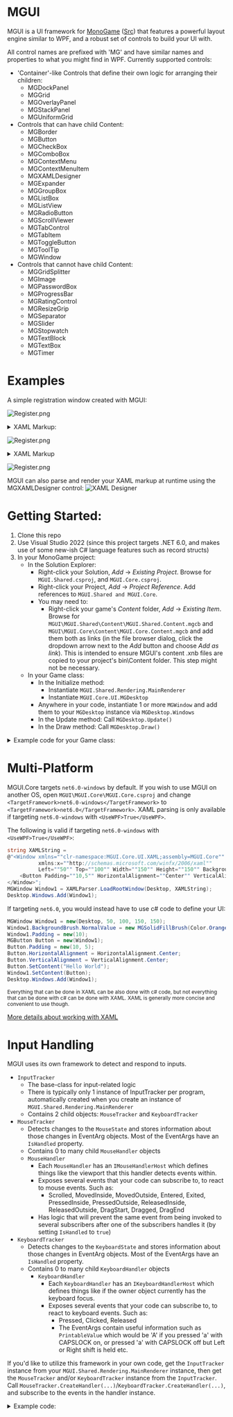 # MGUI

MGUI is a UI framework for [MonoGame](https://www.monogame.net/) ([Src](https://github.com/MonoGame/MonoGame)) that features a powerful layout engine similar to WPF, and a robust set of controls to build your UI with. 

All control names are prefixed with 'MG' and have similar names and properties to what you might find in WPF. Currently supported controls:
- 'Container'-like Controls that define their own logic for arranging their children:
  - MGDockPanel
  - MGGrid
  - MGOverlayPanel
  - MGStackPanel
  - MGUniformGrid
- Controls that can have child Content:
  - MGBorder
  - MGButton
  - MGCheckBox
  - MGComboBox
  - MGContextMenu
  - MGContextMenuItem
  - MGXAMLDesigner
  - MGExpander
  - MGGroupBox
  - MGListBox
  - MGListView
  - MGRadioButton
  - MGScrollViewer
  - MGTabControl
  - MGTabItem
  - MGToggleButton
  - MGToolTip
  - MGWindow
- Controls that cannot have child Content:
  - MGGridSplitter
  - MGImage
  - MGPasswordBox
  - MGProgressBar
  - MGRatingControl
  - MGResizeGrip
  - MGSeparator
  - MGSlider
  - MGStopwatch
  - MGTextBlock
  - MGTextBox
  - MGTimer
  
# Examples
  
A simple registration window created with MGUI:

![Register.png](assets/samples/Sample_Registration_Window.png)
<details>
  <summary>XAML Markup:</summary>
  
```xaml
<Window xmlns="clr-namespace:MGUI.Core.UI.XAML;assembly=MGUI.Core"
        xmlns:x="http://schemas.microsoft.com/winfx/2006/xaml"
        Left="50" Top="50" Width="300" Height="380">
    
    <!-- Replace the window's Title bar with custom content -->
    <Window.TitleBar>
        <!-- The root-element of the window's Title bar must always be an MGDockPanel, but we can add whatever we want to it -->
        <DockPanel Padding="5,2">
            <Rectangle Dock="Left" Width="16" Height="16" Stroke="Gray" StrokeThickness="1" Fill="Black" Margin="0,0,5,0">
                <Rectangle.ToolTip>
                    <ToolTip Padding="0" Width="240" Height="30" TextForeground="RoyalBlue" Background="White * 0.85">
                        <TextBlock HorizontalAlignment="Center" VerticalAlignment="Center" Text="[b]Pretend this is a window icon[/b]" />
                    </ToolTip>
                </Rectangle.ToolTip>
            </Rectangle>
            
            <TextBlock FontSize="10" Foreground="White" Text="Registration Form" />
        </DockPanel>
    </Window.TitleBar>
    
    <DockPanel Margin="5">
        <!-- Window header -->
        <StackPanel Dock="Top" Orientation="Vertical">
            <TextBlock Dock="Top" HorizontalAlignment="Center" FontSize="14" Foreground="Orange" Text="Register for a new account" />
            <Separator Size="3" Orientation="Horizontal" Background="Orange * 0.5" />
        </StackPanel>
        
        <!-- Register -->
        <Button Name="Button_Register" Dock="Bottom" Background="Orange" HorizontalAlignment="Center" Padding="25,5">
            <TextBlock Text="[b]Register[/b]" FontSize="14" />
        </Button>
        
        <Border BorderBrush="Black" BorderThickness="1">
            <ScrollViewer VerticalScrollBarVisibility="Auto" HorizontalScrollBarVisibility="Disabled" Padding="8" Margin="0,10,0,15" Background="White * 0.08">
                <StackPanel Orientation="Vertical">
                    <StackPanel.Styles>
                        <Style TargetType="HeaderedContentPresenter">
                            <Setter Property="HeaderPosition" Value="Top" />
                            <Setter Property="Spacing" Value="2" />
                        </Style>
                    </StackPanel.Styles>
                    
                    <!-- Email -->
                    <HeaderedContentPresenter>
                        <HeaderedContentPresenter.Header>
                            <TextBlock Text="Email:" Foreground="Gray" />
                        </HeaderedContentPresenter.Header>
                        <TextBox Name="TextBox_Email" PlaceholderText="[i][opacity=0.5]Email[/opacity][/i]" CharacterLimit="40" ShowCharacterCount="false" AcceptsReturn="false" AcceptsTab="false" />
                    </HeaderedContentPresenter>
                    <Spacer Height="8" />
                    
                    <!-- Username -->
                    <HeaderedContentPresenter>
                        <HeaderedContentPresenter.Header>
                            <TextBlock Text="Username:" Foreground="Gray" />
                        </HeaderedContentPresenter.Header>
                        <TextBox Name="TextBox_Username" PlaceholderText="[i][opacity=0.5]Username[/opacity][/i]" CharacterLimit="16" ShowCharacterCount="true" AcceptsReturn="false" AcceptsTab="false">
                            <TextBox.ToolTip>
                                <ToolTip Width="320" Height="64" TextForeground="Red" HorizontalContentAlignment="Center" VerticalContentAlignment="Center">
                                    <TextBlock WrapText="True" LinePadding="10" FontSize="10" Text="Must contain only alphanumeric characters.\nCannot exceed [b]16[/b] characters." />
                                </ToolTip>
                            </TextBox.ToolTip>
                        </TextBox>
                    </HeaderedContentPresenter>
                    <Spacer Height="8" />

                    <!-- Password -->
                    <HeaderedContentPresenter>
                        <HeaderedContentPresenter.Header>
                            <TextBlock Text="Password:" Foreground="Gray" />
                        </HeaderedContentPresenter.Header>
                        <PasswordBox Name="TextBox_Password" PasswordCharacter="*" Text="Hunter2" />
                    </HeaderedContentPresenter>
                    <Spacer Height="16" />
                    
                    <!-- Terms of service -->
                    <CheckBox Name="CheckBox_TOS" IsChecked="true">
                        <TextBlock Text="I agree to the [color=#3483eb][i][u]Terms of service[/u][/i][/color]" />
                    </CheckBox>
                </StackPanel>
            </ScrollViewer>
        </Border>
    </DockPanel>
</Window>
```
</details>

![Register.png](assets/samples/Sample_Inventory_Window.png)
<details>
  <summary>XAML Markup</summary>

```xaml
<Window xmlns="clr-namespace:MGUI.Core.UI.XAML;assembly=MGUI.Core"
        xmlns:x="http://schemas.microsoft.com/winfx/2006/xaml"
        Left="300" Top="400" Width="800" Height="500" IsUserResizable="False">
    <OverlayPanel TextForeground="Black" HorizontalAlignment="Center" VerticalAlignment="Center">
        <Button Name="Button_Close" HorizontalAlignment="Right" VerticalAlignment="Top" Content="[b]X" TextForeground="Red" Padding="3,2,3,0"
                BorderBrush="RGB(91,43,42)" BorderThickness="2" Background="rgb(242,191,114)" />
        
        <TabControl Name="Tabs" Background="RGB(255,203,123)" BorderBrush="RGB(177,78,5)" BorderThickness="0" MinWidth="300" MinHeight="300" Padding="0" Margin="0,12,12,0">
            <TabControl.HeadersPanel>
                <StackPanel Orientation="Horizontal" Margin="35,0,0,0" Spacing="0" />
            </TabControl.HeadersPanel>
            <TabItem Padding="0">
                <TabItem.Header>
                    <TextBlock Text="[b]1" Foreground="Black" Padding="5,2" />
                </TabItem.Header>

                <!-- Content of the first tab -->
                <Border BorderBrush="RGB(133,54,5)" BorderThickness="3">
                    <Border BorderBrush="RGB(250,147,5)" BorderThickness="3">
                        <Border BorderBrush="RGB(177,78,5)" BorderThickness="3">
                            <StackPanel Orientation="Vertical">
                                
                                <!-- 4x12 grid of 48x48 px slots -->
                                <UniformGrid Name="UniformGrid_Inventory" Rows="4" Columns="12" CellSize="48,48" Margin="16,8,16,12" HeaderRowHeight="15" RowSpacing="3">
                                    <UniformGrid.Styles>
                                        <Style TargetType="TextBlock">
                                            <Setter Property="Foreground" Value="Gray" />
                                            <Setter Property="FontSize" Value="8" />
                                            <Setter Property="HorizontalAlignment" Value="Center" />
                                            <Setter Property="VerticalAlignment" Value="Center" />
                                        </Style>
                                    </UniformGrid.Styles>
                                    <TextBlock Foreground="Red" Text="1" Row="0" Column="0" />
                                    <TextBlock Text="2" Row="0" Column="1" />
                                    <TextBlock Text="3" Row="0" Column="2" />
                                    <TextBlock Text="4" Row="0" Column="3" />
                                    <TextBlock Text="5" Row="0" Column="4" />
                                    <TextBlock Text="6" Row="0" Column="5" />
                                    <TextBlock Text="7" Row="0" Column="6" />
                                    <TextBlock Text="8" Row="0" Column="7" />
                                    <TextBlock Text="9" Row="0" Column="8" />
                                    <TextBlock Text="0" Row="0" Column="9" />
                                    <TextBlock Text="-" Row="0" Column="10" />
                                    <TextBlock Text="=" Row="0" Column="11" />
                                </UniformGrid>

                                <Separator Orientation="Horizontal" Size="3" Margin="0" Background="RGB(133,54,5)" />
                                <Separator Orientation="Horizontal" Size="3" Margin="0" Background="RGB(250,147,5)" />
                                <Separator Orientation="Horizontal" Size="3" Margin="0" Background="RGB(177,78,5)" />

                                <DockPanel Margin="12,10,12,12">
                                    <Grid Dock="Left" RowLengths="48,48,48,30" ColumnLengths="48,100,48">
                                        <!-- Note: If you specify 4 colors, delimited by a hyphen, it will create an MGDockedBorderBrush (Left, Top, Right, Bottom) -->
                                        <Border Row="0" Column="0" BorderBrush="RGB(255,228,161)-RGB(214,143,84)-RGB(214,143,84)-RGB(255,228,161)" BorderThickness="3" />
                                        <Border Row="1" Column="0" BorderBrush="RGB(255,228,161)-RGB(214,143,84)-RGB(214,143,84)-RGB(255,228,161)" BorderThickness="3" />
                                        <Border Row="2" Column="0" BorderBrush="RGB(255,228,161)-RGB(214,143,84)-RGB(214,143,84)-RGB(255,228,161)" BorderThickness="3" />

                                        <Border Row="0" Column="1" RowSpan="3" Margin="9,0"  BorderBrush="RGB(133,54,5)" BorderThickness="3">
                                            <Border BorderBrush="RGB(250,147,5)" BorderThickness="3">
                                                <Border BorderBrush="RGB(177,78,5)" BorderThickness="3" Background="RGB(56,170,255)">
                                                    <!--<Image Texture="texture_name..."></Image>-->
                                                </Border>
                                            </Border>
                                        </Border>

                                        <Border Row="0" Column="2" BorderBrush="RGB(255,228,161)-RGB(214,143,84)-RGB(214,143,84)-RGB(255,228,161)" BorderThickness="3" />
                                        <Border Row="1" Column="2" BorderBrush="RGB(255,228,161)-RGB(214,143,84)-RGB(214,143,84)-RGB(255,228,161)" BorderThickness="3" />
                                        <Border Row="2" Column="2" BorderBrush="RGB(255,228,161)-RGB(214,143,84)-RGB(214,143,84)-RGB(255,228,161)" BorderThickness="3" />

                                        <TextBlock Row="3" Column="0" ColumnSpan="3" Margin="0,12,0,0" Text="Character Name" HorizontalAlignment="Center" FontSize="14" />
                                    </Grid>

                                    <StackPanel Orientation="Vertical" HorizontalAlignment="Center" VerticalAlignment="Center" Spacing="12" Margin="15,15,15,65">
                                        <TextBlock Text="Farm Name" FontSize="20" HorizontalAlignment="Center" />
                                        <Grid HorizontalAlignment="Center" RowSpacing="12" ColumnSpacing="8" RowLengths="auto,auto" ColumnLengths="auto,auto">
                                            <TextBlock Row="0" Column="0" Text="Current Funds:" FontSize="18" HorizontalAlignment="Right" />
                                            <TextBlock Row="0" Column="1"  Text="999,999g" FontSize="18" HorizontalAlignment="Left" />

                                            <TextBlock Row="1" Column="0" Text="Total Earnings:" FontSize="18" HorizontalAlignment="Right" />
                                            <TextBlock Row="1" Column="1" Text="2,147,483,647g" FontSize="18" HorizontalAlignment="Left" />
                                        </Grid>
                                    </StackPanel>
                                </DockPanel>
                            </StackPanel>
                        </Border>
                    </Border>
                </Border>
            </TabItem>
            <TabItem>
                <TabItem.Header>
                    <TextBlock Text="[b]2" Foreground="Black" Padding="5,2" />
                </TabItem.Header>
            </TabItem>
            <TabItem>
                <TabItem.Header>
                    <TextBlock Text="[b]3" Foreground="Black" Padding="5,2" />
                </TabItem.Header>
            </TabItem>
            <TabItem>
                <TabItem.Header>
                    <TextBlock Text="[b]4" Foreground="Black" Padding="5,2" />
                </TabItem.Header>
            </TabItem>
            <TabItem>
                <TabItem.Header>
                    <TextBlock Text="[b]5" Foreground="Black" Padding="5,2" />
                </TabItem.Header>
            </TabItem>
            <TabItem>
                <TabItem.Header>
                    <TextBlock Text="[b]6" Foreground="Black" Padding="5,2" />
                </TabItem.Header>
            </TabItem>
            <TabItem>
                <TabItem.Header>
                    <TextBlock Text="[b]7" Foreground="Black" Padding="5,2" />
                </TabItem.Header>
            </TabItem>
            <TabItem>
                <TabItem.Header>
                    <TextBlock Text="[b]8" Foreground="Black" Padding="5,2" />
                </TabItem.Header>
            </TabItem>
        </TabControl>
    </OverlayPanel>
</Window>
```
</details>

![Register.png](assets/samples/Sample_Debug_Window.png)
  
MGUI can also parse and render your XAML markup at runtime using the MGXAMLDesigner control:
![XAML Designer](assets/samples/Sample_XAML_Designer_Window.gif)
  
# Getting Started:

1. Clone this repo
2. Use Visual Studio 2022 (since this project targets .NET 6.0, and makes use of some new-ish C# language features such as record structs)
3. In your MonoGame project:
   - In the Solution Explorer:
     - Right-click your Solution, *Add* -> *Existing Project*. Browse for `MGUI.Shared.csproj`, and `MGUI.Core.csproj`.
     - Right-click your Project, *Add* -> *Project Reference*. Add references to `MGUI.Shared and MGUI.Core`.
     - You may need to:
       - Right-click your game's *Content* folder, *Add* -> *Existing Item*. Browse for `MGUI\MGUI.Shared\Content\MGUI.Shared.Content.mgcb` and `MGUI\MGUI.Core\Content\MGUI.Core.Content.mgcb` and add them both as links (in the file browser dialog, click the dropdown arrow next to the *Add* button and choose *Add as link*). This is intended to ensure MGUI's content .xnb files are copied to your project's bin\Content folder. This step might not be necessary.
   - In your Game class:
     - In the Initialize method:
       - Instantiate `MGUI.Shared.Rendering.MainRenderer`
       - Instantiate `MGUI.Core.UI.MGDesktop`
     - Anywhere in your code, instantiate 1 or more `MGWindow` and add them to your `MGDesktop` instance via `MGDesktop.Windows`
     - In the Update method: Call `MGDesktop.Update()`
     - In the Draw method: Call `MGDesktop.Draw()`
      
<details>
  <summary>Example code for your Game class:</summary>

```c#
public class Game1 : Game, IObservableUpdate
{
    private GraphicsDeviceManager _graphics;
    private SpriteBatch _spriteBatch;

    private MainRenderer MGUIRenderer { get; set; }
    private MGDesktop Desktop { get; set; }

    public event EventHandler<TimeSpan> PreviewUpdate;
    public event EventHandler<EventArgs> EndUpdate;

    public Game1()
    {
        _graphics = new GraphicsDeviceManager(this);
        Content.RootDirectory = "Content";
        IsMouseVisible = true;
        Window.AllowUserResizing = true;
    }

    protected override void Initialize()
    {
        this.MGUIRenderer = new(new GameRenderHost<Game1>(this));
        this.Desktop = new(MGUIRenderer);

        MGWindow Window1 = new(Desktop, 50, 50, 500, 200);
        Window1.TitleText = "Sample Window with a single [b]Button[/b]: [color=yellow]Click it![/color]";
        Window1.BackgroundBrush.NormalValue = new MGSolidFillBrush(Color.Orange);
        Window1.Padding = new(15);
        MGButton Button1 = new(Window1, button => { button.SetContent("I've been clicked!"); });
        Button1.SetContent("Click me!");
        Window1.SetContent(Button1);

        this.Desktop.Windows.Add(Window1);

        // TODO: Add your initialization logic here

        base.Initialize();
    }

    protected override void LoadContent()
    {
        _spriteBatch = new SpriteBatch(GraphicsDevice);

        // TODO: use this.Content to load your game content here
    }

    protected override void Update(GameTime gameTime)
    {
        if (GamePad.GetState(PlayerIndex.One).Buttons.Back == ButtonState.Pressed || Keyboard.GetState().IsKeyDown(Keys.Escape))
            Exit();

        PreviewUpdate?.Invoke(this, gameTime.TotalGameTime);

        Desktop.Update();
        // TODO: Add your update logic here

        base.Update(gameTime);

        EndUpdate?.Invoke(this, EventArgs.Empty);
    }

    protected override void Draw(GameTime gameTime)
    {
        GraphicsDevice.Clear(Color.CornflowerBlue);

        // TODO: Add your drawing code here
        Desktop.Draw();

        base.Draw(gameTime);
    }
}
```

![window1.png](assets/samples/window1.png)
</details>
  
# Multi-Platform

MGUI.Core targets `net6.0-windows` by default. If you wish to use MGUI on another OS, open `MGUI\MGUI.Core\MGUI.Core.csproj` and change `<TargetFramework>net6.0-windows</TargetFramework>` to `<TargetFramework>net6.0</TargetFramework>`. XAML parsing is only available if targeting `net6.0-windows` with `<UseWPF>True</UseWPF>`.

The following is valid if targeting `net6.0-windows` with `<UseWPF>True</UseWPF>`:
```c#
string XAMLString =
@"<Window xmlns=""clr-namespace:MGUI.Core.UI.XAML;assembly=MGUI.Core""
          xmlns:x=""http://schemas.microsoft.com/winfx/2006/xaml""
          Left=""50"" Top=""100"" Width=""150"" Height=""150"" Background=""Orange"" Padding=""10"">
    <Button Padding=""10,5"" HorizontalAlignment=""Center"" VerticalAlignment=""Center"" Content=""Hello World"" />
</Window>";
MGWindow Window1 = XAMLParser.LoadRootWindow(Desktop, XAMLString);
Desktop.Windows.Add(Window1);
```

If targeting `net6.0`, you would instead have to use c# code to define your UI:
```c#
MGWindow Window1 = new(Desktop, 50, 100, 150, 150);
Window1.BackgroundBrush.NormalValue = new MGSolidFillBrush(Color.Orange);
Window1.Padding = new(10);
MGButton Button = new(Window1);
Button.Padding = new(10, 5);
Button.HorizontalAlignment = HorizontalAlignment.Center;
Button.VerticalAlignment = VerticalAlignment.Center;
Button.SetContent("Hello World");
Window1.SetContent(Button);
Desktop.Windows.Add(Window1);
```
<sub>Everything that can be done in XAML can be also done with c# code, but not everything that can be done with c# can be done with XAML. XAML is generally more concise and convenient to use though.</sub>

[More details about working with XAML](https://github.com/Videogamers0/MGUI/wiki/XAML)

# Input Handling

MGUI uses its own framework to detect and respond to inputs.

- `InputTracker`
  - The base-class for input-related logic
  - There is typically only 1 instance of InputTracker per program, automatically created when you create an instance of `MGUI.Shared.Rendering.MainRenderer`
  - Contains 2 child objects: `MouseTracker` and `KeyboardTracker`
- `MouseTracker`
  - Detects changes to the `MouseState` and stores information about those changes in EventArg objects. Most of the EventArgs have an `IsHandled` property.
  - Contains 0 to many child `MouseHandler` objects
  - `MouseHandler`
    - Each `MouseHandler` has an `IMouseHandlerHost` which defines things like the viewport that this handler detects events within.
    - Exposes several events that your code can subscribe to, to react to mouse events. Such as:
      - Scrolled, MovedInside, MovedOutside, Entered, Exited, PressedInside, PressedOutside, ReleasedInside, ReleasedOutside, DragStart, Dragged, DragEnd
    - Has logic that will prevent the same event from being invoked to several subscribers after one of the subscribers handles it (by setting `IsHandled` to `true`)
- `KeyboardTracker`
  - Detects changes to the `KeyboardState` and stores information about those changes in EventArg objects. Most of the EventArgs have an `IsHandled` property.
  - Contains 0 to many child `KeyboardHandler` objects
    - `KeyboardHandler`
      - Each `KeyboardHandler` has an `IKeyboardHandlerHost` which defines things like if the owner object currently has the keyboard focus.
      - Exposes several events that your code can subscribe to, to react to keyboard events. Such as:
        - Pressed, Clicked, Released
        - The EventArgs contain useful information such as `PrintableValue` which would be 'A' if you pressed 'a' with CAPSLOCK on, or pressed 'a' with CAPSLOCK off but Left or Right shift is held etc.
        
If you'd like to utilize this framework in your own code, get the `InputTracker` instance from your `MGUI.Shared.Rendering.MainRenderer` instance, then get the `MouseTracker` and/or `KeyboardTracker` instance from the `InputTracker`. Call `MouseTracker.CreateHandler(...)`/`KeyboardTracker.CreateHandler(...)`, and subscribe to the events in the handler instance.

<details>
  <summary>Example code:</summary>
  
Suppose you want to react to WASD keys to move your player, but you don't want to move the player if the WASD was handled by an `MGTextBox` on the UI:

```c#
public class Game1 : Game, IObservableUpdate, IKeyboardHandlerHost
{
    private GraphicsDeviceManager _graphics;
    private SpriteBatch _spriteBatch;

    private MainRenderer MGUIRenderer { get; set; }
    private MGDesktop Desktop { get; set; }

    public event EventHandler<TimeSpan> PreviewUpdate;
    public event EventHandler<EventArgs> EndUpdate;

    public Game1()
    {
        _graphics = new GraphicsDeviceManager(this);
        Content.RootDirectory = "Content";
        IsMouseVisible = true;
        Window.AllowUserResizing = true;
    }

    private KeyboardHandler PlayerMovementHandler;

    protected override void Initialize()
    {
        _graphics.PreferredBackBufferWidth = 400;
        _graphics.PreferredBackBufferHeight = 300;
        _graphics.ApplyChanges();

        this.MGUIRenderer = new(new GameRenderHost<Game1>(this));
        this.Desktop = new(MGUIRenderer);

        // Create a simple UI that may need to handle keyboard events
        MGWindow Window1 = new(Desktop, 20, 20, 200, 100);
        Window1.Padding = new(10);
        MGTextBox TextBox = new(Window1);
        Window1.SetContent(TextBox);
        Desktop.Windows.Add(Window1);

        //  Create a KeyboardHandler instance that will respond to WASD key presses
        PlayerMovementHandler = MGUIRenderer.Input.Keyboard.CreateHandler(this, null);
        PlayerMovementHandler.Pressed += (sender, e) =>
        {
            if (e.Key is Keys.W or Keys.A or Keys.S or Keys.D)
            {
                //TODO Move the player
                e.SetHandled(this, false);
            }
        };

        base.Initialize();
    }

    protected override void LoadContent()
    {
        _spriteBatch = new SpriteBatch(GraphicsDevice);
        // TODO: use this.Content to load your game content here
    }

    protected override void Update(GameTime gameTime)
    {
        if (GamePad.GetState(PlayerIndex.One).Buttons.Back == ButtonState.Pressed || Keyboard.GetState().IsKeyDown(Keys.Escape))
            Exit();

        PreviewUpdate?.Invoke(this, gameTime.TotalGameTime);

        Desktop.Update();

        // By updating this handler AFTER we've updated our UI, the handler won't receive events that were already handled by our UI's TextBox
        PlayerMovementHandler.ManualUpdate();

        // TODO: Add your update logic here
        base.Update(gameTime);

        EndUpdate?.Invoke(this, EventArgs.Empty);
    }

    protected override void Draw(GameTime gameTime)
    {
        GraphicsDevice.Clear(Color.CornflowerBlue);
        // TODO: Add your drawing code here
        Desktop.Draw();
        base.Draw(gameTime);
    }
}
```

If you don't want to use MGUI's input framework, then you can just check if the EventArgs in `MouseTracker`/`KeyboardTracker` have already been handled before your code attempts to handle them:

```c#
BaseKeyPressedEventArgs W_PressEvent = MGUIRenderer.Input.Keyboard.CurrentKeyPressedEvents[Keys.W];
if (Keyboard.GetState().IsKeyDown(Keys.W) && (W_PressEvent == null || !W_PressEvent.IsHandled))
{
    //TODO do something
}
```
</details>
